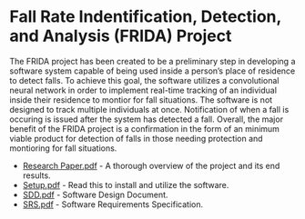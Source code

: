 # Fall Rate Indentification, Detection, and Analysis (FRIDA) Project 
The FRIDA project has been created to be a preliminary step in developing a software system capable of being used inside a person’s place of residence to detect falls. To achieve this goal, the software utilizes a convolutional neural network in order to implement real-time tracking of an individual inside their residence to montior for fall situations. The software is not designed to track multiple individuals at once. Notification of when a fall is occuring is issued after the system has detected a fall. Overall, the major benefit of the FRIDA project is a confirmation in the form of an minimum viable product for detection of falls in those needing protection and montioring for fall situations.
* [Research Paper.pdf](Research%20Paper.pdf) - A thorough overview of the project and its end results. 
* [Setup.pdf](Setup.pdf) - Read this to install and utilize the software.
* [SDD.pdf](SDD.pdf) - Software Design Document.
* [SRS.pdf](SRS.pdf) - Software Requirements Specification.

